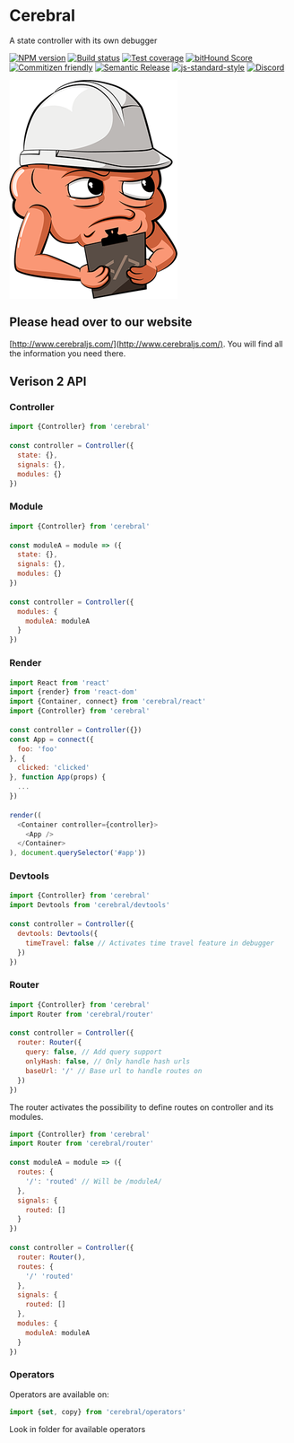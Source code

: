 # Cerebral
A state controller with its own debugger

[![NPM version][npm-image]][npm-url]
[![Build status][travis-image]][travis-url]
[![Test coverage][codecov-image]][codecov-url]
[![bitHound Score][bithound-image]][bithound-url]
[![Commitizen friendly][commitizen-image]][commitizen-url]
[![Semantic Release][semantic-release-image]][semantic-release-url]
[![js-standard-style][standard-image]][standard-url]
[![Discord][discord-image]][discord-url]

<img src="images/logo.png" width="300" align="center">

## Please head over to our website
[http://www.cerebraljs.com/](http://www.cerebraljs.com/). You will find all the information you need there.

## Verison 2 API

### Controller
```js
import {Controller} from 'cerebral'

const controller = Controller({
  state: {},
  signals: {},
  modules: {}
})
```

### Module
```js
import {Controller} from 'cerebral'

const moduleA = module => ({
  state: {},
  signals: {},
  modules: {}
})

const controller = Controller({
  modules: {
    moduleA: moduleA
  }
})
```

### Render
```js
import React from 'react'
import {render} from 'react-dom'
import {Container, connect} from 'cerebral/react'
import {Controller} from 'cerebral'

const controller = Controller({})
const App = connect({
  foo: 'foo'
}, {
  clicked: 'clicked'
}, function App(props) {
  ...
})

render((
  <Container controller={controller}>
    <App />
  </Container>
), document.querySelector('#app'))
```

### Devtools
```js
import {Controller} from 'cerebral'
import Devtools from 'cerebral/devtools'

const controller = Controller({
  devtools: Devtools({
    timeTravel: false // Activates time travel feature in debugger
  })
})
```

### Router
```js
import {Controller} from 'cerebral'
import Router from 'cerebral/router'

const controller = Controller({
  router: Router({
    query: false, // Add query support
    onlyHash: false, // Only handle hash urls
    baseUrl: '/' // Base url to handle routes on
  })
})
```

The router activates the possibility to define routes on controller and its modules.

```js
import {Controller} from 'cerebral'
import Router from 'cerebral/router'

const moduleA = module => ({
  routes: {
    '/': 'routed' // Will be /moduleA/
  },
  signals: {
    routed: []
  }
})

const controller = Controller({
  router: Router(),
  routes: {
    '/' 'routed'
  },
  signals: {
    routed: []
  },
  modules: {
    moduleA: moduleA
  }
})
```

### Operators
Operators are available on:

```js
import {set, copy} from 'cerebral/operators'
```

Look in folder for available operators

[npm-image]: https://img.shields.io/npm/v/cerebral.svg?style=flat
[npm-url]: https://npmjs.org/package/cerebral
[travis-image]: https://img.shields.io/travis/cerebral/cerebral.svg?style=flat
[travis-url]: https://travis-ci.org/cerebral/cerebral
[codecov-image]: https://img.shields.io/codecov/c/github/cerebral/cerebral/master.svg?maxAge=2592000?style=flat-square
[codecov-url]: https://codecov.io/gh/cerebral/cerebral
[bithound-image]: https://www.bithound.io/github/cerebral/cerebral/badges/score.svg
[bithound-url]: https://www.bithound.io/github/cerebral/cerebral
[commitizen-image]: https://img.shields.io/badge/commitizen-friendly-brightgreen.svg
[commitizen-url]: http://commitizen.github.io/cz-cli/
[semantic-release-image]: https://img.shields.io/badge/%20%20%F0%9F%93%A6%F0%9F%9A%80-semantic--release-e10079.svg?style=flat-square
[semantic-release-url]: https://github.com/semantic-release/semantic-release
[standard-image]: https://img.shields.io/badge/code%20style-standard-brightgreen.svg
[standard-url]: http://standardjs.com/
[discord-image]: https://img.shields.io/badge/discord-join%20chat-blue.svg
[discord-url]: https://discord.gg/0kIweV4bd2bwwsvH
